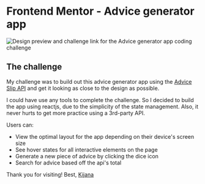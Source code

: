 # Frontend Mentor - Advice generator app

![Design preview and challenge link for the Advice generator app coding challenge](https://www.frontendmentor.io/challenges/advice-generator-app-QdUG-13db)

## The challenge

My challenge was to build out this advice generator app using the [Advice Slip API](https://api.adviceslip.com) and get it looking as close to the design as possible.

I could have use any tools to complete the challenge. So I decided to build the app using reactjs, due to the simplicity of the state management. Also, it never hurts to get more practice using a 3rd-party API.

Users can:

- View the optimal layout for the app depending on their device's screen size
- See hover states for all interactive elements on the page
- Generate a new piece of advice by clicking the dice icon
- Search for advice based off the api's total

Thank you for visiting!
Best,
[Kijana](https://www.kijana.io)
